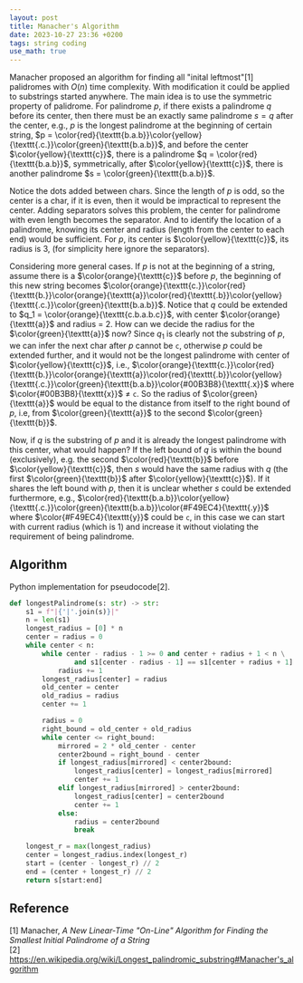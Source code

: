 ```yaml
---
layout: post
title: Manacher's Algorithm
date: 2023-10-27 23:36 +0200
tags: string coding
use_math: true
---
```



Manacher proposed an algorithm for finding all "inital leftmost"[1] palidromes with $O(n)$ time complexity. With modification it could be applied to substrings started anywhere. The main idea is to use the symmetric property of palidrome. For palindrome $p$, if there exists a palindrome $q$ before its center, then there must be an exactly same palindrome $s = q$ after the center, e.g., $p$ is the longest palindrome at the beginning of certain string, 
$p = \color{red}{\texttt{b.a.b}}\color{yellow}{\texttt{.c.}}\color{green}{\texttt{b.a.b}}$, and before the center $\color{yellow}{\texttt{c}}$, there is a palindrome $q = \color{red}{\texttt{b.a.b}}$, symmetrically, after $\color{yellow}{\texttt{c}}$, there is another palindrome $s = \color{green}{\texttt{b.a.b}}$. 

Notice the dots added between chars. Since the length of $p$ is odd, so the center is a char, if it is even, then it would be impractical to represent the center. Adding separators solves this problem, the center for palindrome with even length becomes the separator. And to identify the location of a palindrome, knowing its center and radius (length from the center to each end) would be sufficient. For $p$, its center is $\color{yellow}{\texttt{c}}$, its radius is 3, (for simplicity here ignore the separators).

Considering more general cases. If $p$ is not at the beginning of a string, assume there is a $\color{orange}{\texttt{c}}$ before $p$, the beginning of this new string becomes
$\color{orange}{\texttt{c.}}\color{red}{\texttt{b.}}\color{orange}{\texttt{a}}\color{red}{\texttt{.b}}\color{yellow}{\texttt{.c.}}\color{green}{\texttt{b.a.b}}$. Notice that $q$ could be extended to $q_1 = \color{orange}{\texttt{c.b.a.b.c}}$, with center $\color{orange}{\texttt{a}}$ and radius = 2. How can we decide the radius for the $\color{green}{\texttt{a}}$ now? Since $q_1$ is clearly not the substring of $p$, we can infer the next char after $p$ cannot be $\texttt{c}$, otherwise $p$ could be extended further, and it would not be the longest palindrome with center of $\color{yellow}{\texttt{c}}$, i.e., $\color{orange}{\texttt{c.}}\color{red}{\texttt{b.}}\color{orange}{\texttt{a}}\color{red}{\texttt{.b}}\color{yellow}{\texttt{.c.}}\color{green}{\texttt{b.a.b}}\color{#00B3B8}{\texttt{.x}}$ where $\color{#00B3B8}{\texttt{x}}$ $\neq$  $\texttt{c}$. So the radius of $\color{green}{\texttt{a}}$ would be equal to the distance from itself to the right bound of $p$, i.e, from $\color{green}{\texttt{a}}$ to the second $\color{green}{\texttt{b}}$.

Now, if $q$ is the substring of $p$ and it is already the longest palindrome with this center, what would happen? If the left bound of $q$ is within the bound (exclusively), e.g. the second $\color{red}{\texttt{b}}$ before $\color{yellow}{\texttt{c}}$, then $s$ would have the same radius with $q$ (the first $\color{green}{\texttt{b}}$ after $\color{yellow}{\texttt{c}}$). If it shares the left bound with $p$, then it is unclear whether $s$ could be extended furthermore, e.g., $\color{red}{\texttt{b.a.b}}\color{yellow}{\texttt{.c.}}\color{green}{\texttt{b.a.b}}\color{#F49EC4}{\texttt{.y}}$ where $\color{#F49EC4}{\texttt{y}}$ could be $\texttt{c}$, in this case we can start with current radius (which is 1) and increase it without violating the requirement of being palindrome.


## Algorithm
Python implementation for pseudocode[2]. 
```python
def longestPalindrome(s: str) -> str:
    s1 = f"|{'|'.join(s)}|"
    n = len(s1)
    longest_radius = [0] * n
    center = radius = 0
    while center < n:
        while center - radius - 1 >= 0 and center + radius + 1 < n \
                and s1[center - radius - 1] == s1[center + radius + 1]:
            radius += 1
        longest_radius[center] = radius
        old_center = center
        old_radius = radius
        center += 1

        radius = 0
        right_bound = old_center + old_radius
        while center <= right_bound:
            mirrored = 2 * old_center - center
            center2bound = right_bound - center
            if longest_radius[mirrored] < center2bound:
                longest_radius[center] = longest_radius[mirrored]
                center += 1
            elif longest_radius[mirrored] > center2bound:
                longest_radius[center] = center2bound
                center += 1
            else:
                radius = center2bound
                break

    longest_r = max(longest_radius)
    center = longest_radius.index(longest_r)
    start = (center - longest_r) // 2
    end = (center + longest_r) // 2
    return s[start:end]

```


## Reference
[1] Manacher, *A New Linear-Time "On-Line" Algorithm for Finding the Smallest Initial Palindrome of a String*  
[2] https://en.wikipedia.org/wiki/Longest_palindromic_substring#Manacher's_algorithm